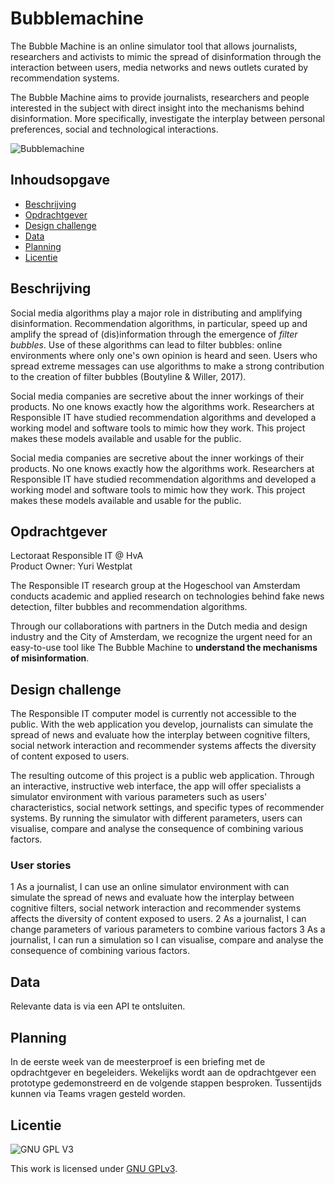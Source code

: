 # Bubblemachine
The Bubble Machine is an online simulator tool that allows journalists, researchers and activists to mimic the spread of disinformation through the interaction between users, media networks and news outlets curated by recommendation systems. 

The Bubble Machine aims to provide journalists, researchers and people interested in the subject with direct insight into the mechanisms behind disinformation. More specifically, investigate the interplay between personal preferences, social and technological interactions. 

![Bubblemachine](https://github.com/cmda-minor-web-cases/bubblemachine/blob/main/assets/bubblemachine.png?raw=true)

## Inhoudsopgave
  * [Beschrijving](#beschrijving)
  * [Opdrachtgever](#opdrachtgever)
  * [Design challenge](#design-challege)
  * [Data](#data)
  * [Planning](#planning)
  * [Licentie](#licentie)

## Beschrijving
Social media algorithms play a major role in distributing and amplifying disinformation. Recommendation algorithms, in particular, speed up and amplify the spread of (dis)information through the emergence of *filter bubbles*. Use of these algorithms can lead to filter bubbles: online environments where only one's own opinion is heard and seen. Users who spread extreme messages can use algorithms to make a strong contribution to the creation of filter bubbles (Boutyline & Willer, 2017).

Social media companies are secretive about the inner workings of their products. No one knows exactly how the algorithms work. Researchers at Responsible IT have studied recommendation algorithms and developed a working model and software tools to mimic how they work. This project makes these models available and usable for the public. 

Social media companies are secretive about the inner workings of their products. No one knows exactly how the algorithms work. Researchers at Responsible IT have studied recommendation algorithms and developed a working model and software tools to mimic how they work. This project makes these models available and usable for the public. 

## Opdrachtgever
Lectoraat Responsible IT @ HvA  
Product Owner: Yuri Westplat

The Responsible IT research group at the Hogeschool van Amsterdam conducts academic and applied research on technologies behind fake news detection, filter bubbles and recommendation algorithms. 

Through our collaborations with partners in the Dutch media and design industry and the City of Amsterdam, we recognize the urgent need for an easy-to-use tool like The Bubble Machine to **understand the mechanisms of misinformation**.

## Design challenge

The Responsible IT computer model is currently not accessible to the public. With the  web application you develop, journalists can simulate the spread of news and evaluate how the interplay between cognitive filters, social network interaction and recommender systems affects the diversity of content exposed to users. 

The resulting outcome of this project is a public web application. Through an interactive, instructive web interface, the app will offer specialists a simulator environment with various parameters such as users' characteristics, social network settings, and specific types of recommender systems. By running the simulator with different parameters, users can visualise, compare and analyse the consequence of combining various factors.

### User stories
1 As a journalist, I can use an online simulator environment with can simulate the spread of news and evaluate how the interplay between cognitive filters, social network interaction and recommender systems affects the diversity of content exposed to users. 
2 As a journalist, I can change parameters of various parameters to combine various factors
3 As a journalist, I can run a simulation so I can visualise, compare and analyse the consequence of combining various factors.

## Data
Relevante data is via een API te ontsluiten.

## Planning
In de eerste week van de meesterproef is een briefing met de opdrachtgever en begeleiders. Wekelijks wordt aan de opdrachtgever een prototype gedemonstreerd en de volgende stappen besproken. Tussentijds kunnen via Teams vragen gesteld worden.

## Licentie

![GNU GPL V3](https://www.gnu.org/graphics/gplv3-127x51.png)

This work is licensed under [GNU GPLv3](./LICENSE).
